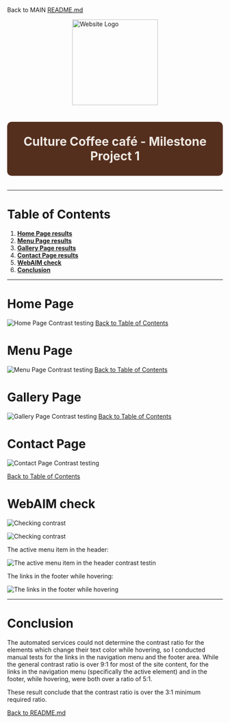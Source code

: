 Back to MAIN [README.md](../../README.md)

<div style="display:flex; flex-wrap:wrap; lign-items: baseline;; min-height:225px">
    <div style="display:flex;margin:0 auto; align-items:center;">
    <a href="https://phloreenm.github.io/MP1-CultureCoffee-CI-CoBC-FM/"><img src="../../readme-files/readme-images/cc-logo-bg1.png" alt="Website Logo" width="200px" height="200px"/></a>
    </div>
    <div style="display:flex; margin:0 auto; align-items:center;">
    <h1 style="color:#ECE7E1; background-color:#552F1E; font-weight:700; text-align:center;padding:1em;border:1px solid transparent; border-radius:10px;">Culture Coffee café - Milestone Project 1</h1>
    </div>
</div>

---


# **Table of Contents**

1. [**Home Page results**](#home-page)
1. [**Menu Page results**](#menu-page)
1. [**Gallery Page results**](#gallery-page)
1. [**Contact Page results**](#contact-page)
1. [**WebAIM check**](#webaim-check)
1. [**Conclusion**](#conclusions)


---

# **Home Page**
![Home Page Contrast testing](../../readme-files/readme-images/01-home-page-color-contrast-accessibility-validator.jpg)
[Back to Table of Contents](#table-of-contents)
# **Menu Page**
![Menu Page Contrast testing](../../readme-files/readme-images/02-menu-page-color-contrast-accessibility-validator.jpg)
[Back to Table of Contents](#table-of-contents)
# **Gallery Page**
![Gallery Page Contrast testing](../../readme-files/readme-images/03-gallery-page-color-contrast-accessibility-validator.jpg)
[Back to Table of Contents](#table-of-contents)
# **Contact Page**
![Contact Page Contrast testing](../../readme-files/readme-images/04-contact-page-color-contrast-accessibility-validator.jpg)

[Back to Table of Contents](#table-of-contents)



# **WebAIM check**
![Checking contrast](../../readme-files/readme-images/webaim-hd.jpg)

![Checking contrast](../../readme-files/readme-images/webaim-check.jpg)


The active menu item in the header:

![The active menu item in the header contrast testin](../../readme-files/readme-images/webaim-nav-link-active.jpg)

The links in the footer while hovering:

![The links in the footer while hovering](../../readme-files/readme-images/webaim-links.jpg)


---

# **Conclusion**
The automated services could not determine the contrast ratio for the elements which change their text color while hovering, so I conducted manual tests for the links in the navigation menu and the footer area. 
While the general contrast ratio is over 9:1 for most of the site content, for the links in the navigation menu (specifically the active element) and in the footer, while hovering, were both over a ratio of 5:1.

These result conclude that the contrast ratio is over the 3:1 minimum required ratio.

[Back to README.md](../../README.md)